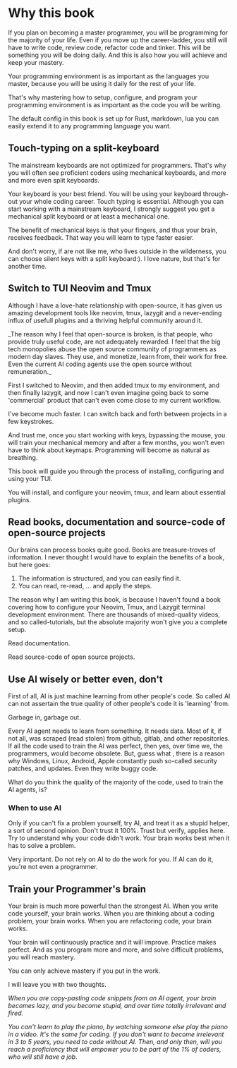 # Why this book

If you plan on becoming a master programmer, you will be programming for the majority of
your life. Even if you move up the career-ladder, you still will have to write code,
review code, refactor code and tinker. This will be something you will be doing daily.
And this is also how you will achieve and keep your mastery.

Your programming environment is as important as the languages you master, because you will
be using it daily for the rest of your life.

That's why mastering how to setup, configure, and program your programming environment is
as important as the code you will be writing.

The default config in this book is set up for Rust, markdown, lua you can easily extend it
to any programming language you want.

## Touch-typing on a split-keyboard

The mainstream keyboards are not optimized for programmers. That's why you will often see
proficient coders using mechanical keyboards, and more and more even split keyboards.

Your keyboard is your best friend. You will be using your keyboard through-out your whole
coding career. Touch typing is essential. Although you can start working with a mainstream
keyboard, I strongly suggest you get a mechanical split keyboard or at least a mechanical one.

The benefit of mechanical keys is that your fingers, and thus your brain, receives feedback.
That way you will learn to type faster easier.

And don't worry, if are not like me, who lives outside in the wilderness, you can choose
silent keys with a split keyboard:). I love nature, but that's for another time.

## Switch to TUI Neovim and Tmux

Although I have a love-hate relationship with open-source, it has given us amazing development
tools like neovim, tmux, lazygit and a never-ending influx of usefull plugins and a
thriving helpful community around it.

\_The reason why I feel that open-source is broken, is that people, who provide truly useful
code, are not adequately rewarded. I feel that the big tech monopolies
abuse the open source community of programmers as modern day slaves. They use, and monetize,
learn from, their work for free. Even the current AI coding agents use the open source without
remuneration.\_

First I switched to Neovim, and then added tmux to my environment, and then finally lazygit,
and now I can't even imagine going back to some 'commercial' product that can't even come
close to my current workflow.

I've become much faster. I can switch back and forth between projects in a few
keystrokes.

And trust me, once you start working with keys, bypassing the mouse, you will train your mechanical
memory and after a few months, you won't even have to think about keymaps. Programming will become as
natural as breathing.

This book will guide you through the process of installing, configuring and using your TUI.

You will install, and configure your neovim, tmux, and learn about essential plugins.

## Read books, documentation and source-code of open-source projects

Our brains can process books quite good. Books are treasure-troves of information. I never thought I would
have to explain the benefits of a book, but here goes:

1. The information is structured, and you can easily find it.
2. You can read, re-read, ... and apply the steps.

The reason why I am writing this book, is because I haven't found a book covering how to configure your
Neovim, Tmux, and Lazygit terminal development environment. There are thousands of mixed-quality videos,
and so called-tutorials, but the absolute majority won't give you a complete setup.

Read documentation.

Read source-code of open source projects.

## Use AI wisely or better even, don't

First of all, AI is just machine learning from other people's code. So called AI can
not assertain the true quality of other people's code it is 'learning' from.

Garbage in, garbage out.

Every
AI agent needs to learn from something. It needs data. Most of it, if not all, was
scraped (read stolen) from github, gitlab, and other repositories. If all the code used to train the AI
was perfect, then yes, over time we, the programmers, would become obsolete. But, guess what
, there is a reason why Windows, Linux, Android, Apple constantly push so-called security patches,
and updates. Even they write buggy code.

What do you think the quality of the majority of the code, used to train the AI agents, is?

### When to use AI

Only if you can't fix a problem yourself, try AI, and treat it as a stupid helper, a sort
of second opinion. Don't trust it 100%. Trust but verify, applies here. Try to understand why your
code didn't work. Your brain works best when it has to solve a problem.

Very important. Do not rely on AI to do the work for you. If AI can do it, you're not
even a programmer.

## Train your Programmer's brain

Your brain is much more powerful than the strongest AI. When you write code yourself,
your brain works. When you are thinking about a coding problem, your brain works.
When you are refactoring code, your brain works.

Your brain will continuously practice and it will improve. Practice makes perfect.
And as you program more and more, and solve difficult problems, you will reach mastery.

You can only achieve mastery if you put in the work.

I will leave you with two thoughts.

_When you are copy-pasting code snippets from an AI agent, your brain becomes lazy, and
you become stupid, and over time totally irrelevant and fired._

_You can't learn to play the piano, by watching someone else play the piano in a video. It's
the same for coding. If you don't want to become irrelevant in 3 to 5 years, you need to code
without AI. Then, and only then, will you reach a proficiency that will empower you to be
part of the 1% of coders, who will still have a job._
